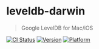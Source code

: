 # leveldb-darwin

> Google LevelDB for Mac/iOS

[![CI Status](http://img.shields.io/travis/cybertk/leveldb-darwin/master.svg?style=flat)](https://travis-ci.org/cybertk/leveldb-darwin)
[![Version](https://img.shields.io/cocoapods/v/leveldb-darwin.svg?style=flat)](http://cocoadocs.org/docsets/leveldb-darwin)
[![Platform](https://img.shields.io/cocoapods/p/leveldb-darwin.svg?style=flat)](http://cocoadocs.org/docsets/leveldb-darwin)

